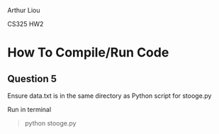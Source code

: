 Arthur Liou

CS325 HW2

# How To Compile/Run Code

## Question 5
Ensure data.txt is in the same directory as Python script for stooge.py

Run in terminal
> python stooge.py